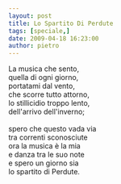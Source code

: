 ```yaml
---
layout: post
title: Lo Spartito Di Perdute
tags: [speciale,]
date: 2009-04-18 16:23:00
author: pietro
---
```

La musica che sento,<br/>quella di ogni giorno,<br/>portatami dal vento,<br/>che scorre tutto attorno,<br/>lo stillicidio troppo lento,<br/>dell'arrivo dell'inverno;<br/><br/>spero che questo vada via<br/>tra correnti sconosciute<br/>ora la musica è la mia<br/>e danza tra le suo note<br/>e spero un giorno sia<br/>lo spartito di Perdute.
